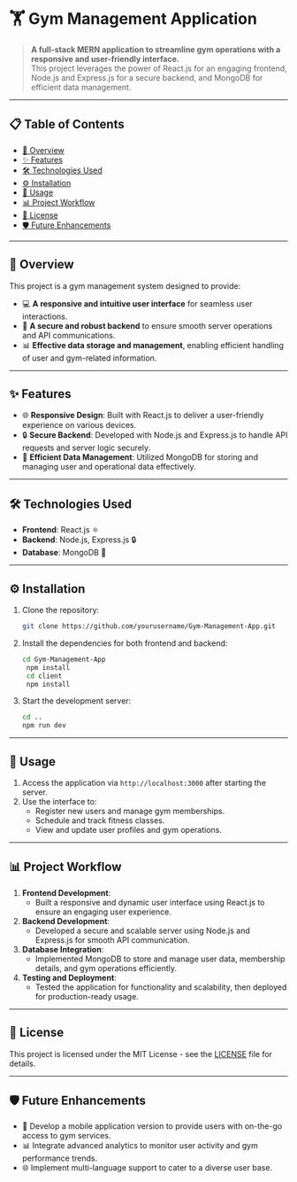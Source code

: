 # 🏋️ **Gym Management Application**

> **A full-stack MERN application to streamline gym operations with a responsive and user-friendly interface.**  
This project leverages the power of React.js for an engaging frontend, Node.js and Express.js for a secure backend, and MongoDB for efficient data management.

---

## 📋 **Table of Contents**
- [📖 Overview](#-overview)
- [✨ Features](#-features)
- [🛠 Technologies Used](#-technologies-used)
- [⚙️ Installation](#️-installation)
- [🚀 Usage](#-usage)
- [📊 Project Workflow](#-project-workflow)
- [📜 License](#-license)
- [🛡️ Future Enhancements](#-future-enhancements)

---

## 📖 **Overview**
This project is a gym management system designed to provide:
- 💻 **A responsive and intuitive user interface** for seamless user interactions.
- 🔐 **A secure and robust backend** to ensure smooth server operations and API communications.
- 📊 **Effective data storage and management**, enabling efficient handling of user and gym-related information.

---

## ✨ **Features**
- 🌐 **Responsive Design**: Built with React.js to deliver a user-friendly experience on various devices.
- 🔒 **Secure Backend**: Developed with Node.js and Express.js to handle API requests and server logic securely.
- 📁 **Efficient Data Management**: Utilized MongoDB for storing and managing user and operational data effectively.

---

## 🛠 **Technologies Used**
- **Frontend**: React.js ⚛️
- **Backend**: Node.js, Express.js 🔒
- **Database**: MongoDB 🍃

---

## ⚙️ **Installation**
1. Clone the repository:
   ```bash
   git clone https://github.com/yourusername/Gym-Management-App.git
2. Install the dependencies for both frontend and backend:
   ```bash
   cd Gym-Management-App
    npm install
    cd client
    npm install
3. Start the development server:
   ```bash
   cd ..
   npm run dev

---

## 🚀 **Usage**
1. Access the application via `http://localhost:3000` after starting the server.
2. Use the interface to:
   - Register new users and manage gym memberships.
   - Schedule and track fitness classes.
   - View and update user profiles and gym operations.

---

## 📊 **Project Workflow**
1. **Frontend Development**:
   - Built a responsive and dynamic user interface using React.js to ensure an engaging user experience.
2. **Backend Development**:
   - Developed a secure and scalable server using Node.js and Express.js for smooth API communication.
3. **Database Integration**:
   - Implemented MongoDB to store and manage user data, membership details, and gym operations efficiently.
4. **Testing and Deployment**:
   - Tested the application for functionality and scalability, then deployed for production-ready usage.

---

## 📜 **License**
This project is licensed under the MIT License - see the [LICENSE](LICENSE) file for details.

---

## 🛡️ **Future Enhancements**
- 📱 Develop a mobile application version to provide users with on-the-go access to gym services.
- 📊 Integrate advanced analytics to monitor user activity and gym performance trends.
- 🌐 Implement multi-language support to cater to a diverse user base.

